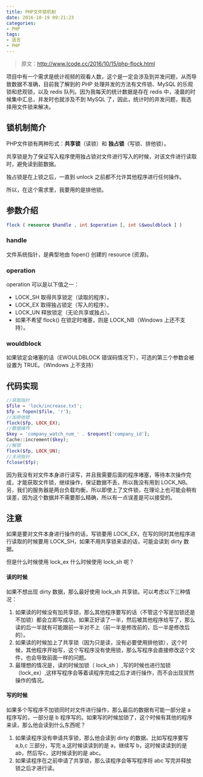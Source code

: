 ```yaml
---
title: PHP文件锁机制
date: 2016-10-19 09:21:23
categories:
- PHP
tags:
- 语言
- PHP
---
```

>原文：http://www.lcode.cc/2016/10/15/php-flock.html

项目中有一个需求是统计视频的观看人数，这个是一定会涉及到并发问题，从而导致数据不准确，目前我了解到的 PHP 处理并发的方法有文件锁、MySQL 的乐观锁和悲观锁，以及 redis 队列。因为我每天的统计数据是存在 redis 中，凌晨的时候集中汇总，并发时也就涉及不到 MySQL 了，因此，统计时的并发问题，我选择用文件锁来解决。<!--more-->

## 锁机制简介

PHP文件锁有两种形式：**共享锁**（读锁）和 **独占锁**（写锁、排他锁）。

共享锁是为了保证写入程序使用独占锁对文件进行写入的时候，对该文件进行读取时，避免读到脏数据。

独占锁是在上锁之后，一直到 unlock 之前都不允许其他程序进行任何操作。

所以，在这个需求里，我要用的是排他锁。

## 参数介绍

```PHP
flock ( resource $handle , int $operation [, int &$wouldblock ] )
```
### handle
文件系统指针，是典型地由 fopen() 创建的 resource (资源)。

### operation

operation 可以是以下值之一：

* LOCK_SH 取得共享锁定（读取的程序）。
* LOCK_EX 取得独占锁定（写入的程序）。
* LOCK_UN 释放锁定（无论共享或独占）。
* 如果不希望 flock() 在锁定时堵塞，则是 LOCK_NB（Windows 上还不支持）。

### wouldblock
如果锁定会堵塞的话（EWOULDBLOCK 错误码情况下），可选的第三个参数会被设置为 TRUE。（Windows 上不支持）

## 代码实现

```PHP
//获取指针
$file = 'lock/increase.txt';
$fp = fopen($file, 'r');
//加排他锁
flock($fp, LOCK_EX);
//数据操作
$key = 'company_watch_num_' . $request['company_id'];
Cache::increment($key);
//解锁
flock($fp, LOCK_UN);
//关闭指针
fclose($fp);
```

因为我没有对文件本身进行读写，并且我需要后面的程序堵塞，等待本次操作完成，才能获取文件锁，继续操作，保证数据不丢，所以我没有用到 LOCK_NB。另，我们的服务器是两台负载均衡，所以即使上了文件锁，在理论上也可能会稍有误差，因为这个数据并不需要那么精确，所以有一点误差是可以接受的。

## 注意

如果是要对文件本身进行操作的话，写锁要用 LOCK_EX，在写的同时其他程序进行读取的时候要用 LOCK_SH，如果不用共享锁来读的话，可能会读到 dirty 数据。

但是什么时候使用 lock_ex 什么时候使用 lock_sh 呢？

#### 读的时候

如果不想出现 dirty 数据，那么最好使用 lock_sh 共享锁。可以考虑以下三种情况： 
1. 如果读的时候没有加共享锁，那么其他程序要写的话（不管这个写是加锁还是不加锁）都会立即写成功。如果正好读了一半，然后被其他程序给写了，那么读的后一半就有可能跟前一半对不上（前一半是修改前的，后一半是修改后的）。 
2. 如果读的时候加上了共享锁（因为只是读，没有必要使用排他锁），这个时候，其他程序开始写，这个写程序没有使用锁，那么写程序会直接修改这个文件，也会导致前面一样的问题。 
3. 最理想的情况是，读的时候加锁（ lock_sh ）,写的时候也进行加锁（lock_ex）,这样写程序会等着读程序完成之后才进行操作，而不会出现贸然操作的情况。

#### 写的时候

如果多个写程序不加锁同时对文件进行操作，那么最后的数据有可能一部分是 a 程序写的，一部分是 b 程序写的。如果写的时候加锁了，这个时候有其他的程序来读，那么他会读到什么东西呢？ 
1. 如果读程序没有申请共享锁，那么他会读到 dirty 的数据。比如写程序要写 a,b,c 三部分，写完 a,这时候读读到的是 a，继续写 b，这时候读读到的是 ab，然后写c，这时候读到的是 abc。
2. 如果读程序在之前申请了共享锁，那么读程序会等写程序将 abc 写完并释放锁之后才进行读。
